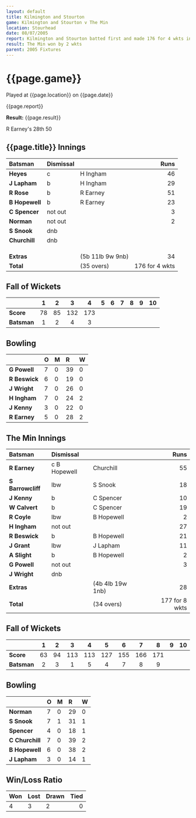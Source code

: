```yaml
---
layout: default
title: Kilmington and Stourton
game: Kilmington and Stourton v The Min
location: Stourhead
date: 08/07/2005
report: Kilmington and Stourton batted first and made 176 for 4 wkts in 35 overs. The Min replied with 177 for 8 wkts in 34 overs
result: The Min won by 2 wkts
parent: 2005 Fixtures
---
```


# {{page.game}}

Played at {{page.location}} on {{page.date}}

{{page.report}}

**Result:** {{page.result}}

R Earney's 28th 50

## {{page.title}} Innings

| Batsman | Dismissal |  | Runs |
|:---|:---|---|---:|
| **Heyes** | c | H Ingham | 46 |
| **J Lapham** | b | H Ingham | 29 |
| **R Rose** | b | R Earney | 51 |
| **B Hopewell** | b | R Earney | 23 |
| **C Spencer** | not out |  | 3 |
| **Norman** | not out |  | 2 |
| **S Snook** | dnb |  |  |
| **Churchill** | dnb |  |  |
|  |  |  |  |
|  |  |  |  |
|  |  |  |  |
| **Extras** | | (5b 11lb 9w 9nb) | 34 |
| **Total** | | (35 overs) | 176 for 4 wkts |

## Fall of Wickets

| | 1 | 2 | 3 | 4 | 5 | 6 | 7 | 8 | 9 | 10 |
|---|:---:|:---:|:---:|:---:|:---:|:---:|:---:|:---:|:---:|:---:|
| **Score** | 78 | 85 | 132 | 173 |  |  |  |  |  |  |
| **Batsman** | 1 | 2 | 4 |  3|  |  |  |  |  |  |

## Bowling

| | O | M | R | W |
|---|:---|:---|:---|:---|
| **G Powell** | 7 | 0 | 39 | 0 |
| **R Beswick** | 6 | 0 | 19 | 0 |
| **J Wright** | 7 | 0 | 26 | 0 |
| **H Ingham** | 7 | 0 | 24 | 2 |
| **J Kenny** | 3 | 0 | 22 | 0 |
| **R Earney** | 5 | 0 | 28 | 2 |

## The Min Innings

| Batsman | Dismissal |  | Runs |
|:---|:---|---|---:|
| **R Earney** | c B Hopewell | Churchill | 55 |
| **S Barrowcliff** | lbw | S Snook | 18 |
| **J Kenny** | b | C Spencer | 10 |
| **W Calvert** | b | C Spencer | 19 |
| **R Coyle** | lbw | B Hopewell | 2 |
| **H Ingham** | not out |  | 27 |
| **R Beswick** | b | B Hopewell | 21 |
| **J Grant** | lbw | J Lapham | 11 |
| **A Slight** | b | B Hopewell | 2 |
| **G Powell** | not out |  | 3 |
| **J Wright** | dnb |  |  |
| **Extras** | | (4b 4lb 19w 1nb) | 28 |
| **Total** | | (34 overs) | 177 for 8 wkts |

## Fall of Wickets

| | 1 | 2 | 3 | 4 | 5 | 6 | 7 | 8 | 9 | 10 |
|---|:---:|:---:|:---:|:---:|:---:|:---:|:---:|:---:|:---:|:---:|
| **Score** | 63 | 94 | 113 | 113 | 127 | 155 | 166 | 171 |  |  |
| **Batsman** | 2 | 3 | 1 | 5 | 4 | 7 | 8 | 9 |  |  |

## Bowling

| | O | M | R | W |
|---|:---|:---|:---|:---|
| **Norman** | 7 | 0 | 29 | 0 |
| **S Snook** | 7 | 1 | 31 | 1 |
| **Spencer** | 4 | 0 | 18 | 1 |
| **C Churchill** | 7 | 0 | 39 | 2 |
| **B Hopewell** | 6 | 0 | 38 | 2 |
| **J Lapham** | 3 | 0 | 14 | 1 |

## Win/Loss Ratio

| Won | Lost | Drawn | Tied |
|:---|:---|:---|---:|
| 4 | 3 | 2 | 0 |